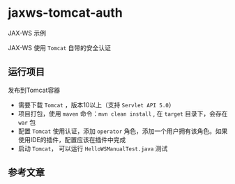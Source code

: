 # jaxws-tomcat-auth

JAX-WS 示例

JAX-WS 使用 `Tomcat` 自带的安全认证

## 运行项目

发布到Tomcat容器
* 需要下载 `Tomcat` ，版本10以上（支持 `Servlet API 5.0`）
* 项目打包，使用 `maven` 命令：`mvn clean install` , 在 `target` 目录下，会存在 `war` 包
* 配置 `Tomcat` 使用认证，添加 `operator` 角色，添加一个用户拥有该角色。如果使用IDE的插件，配置应该在插件中完成
* 启动 `Tomcat`， 可以运行 `HelloWSManualTest.java` 测试

## 参考文章

